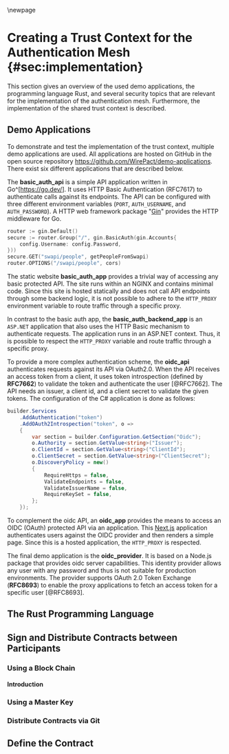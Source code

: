 \newpage

# Creating a Trust Context for the Authentication Mesh {#sec:implementation}

This section gives an overview of the used demo applications, the programming language Rust, and several security topics that are relevant for the implementation of the authentication mesh. Furthermore, the implementation of the shared trust context is described.

## Demo Applications

To demonstrate and test the implementation of the trust context, multiple demo applications are used. All applications are hosted on GitHub in the open source repository https://github.com/WirePact/demo-applications. There exist six different applications that are described below.

The **basic_auth_api** is a simple API application written in Go^[<https://go.dev/>]. It uses HTTP Basic Authentication (RFC7617) to authenticate calls against its endpoints. The API can be configured with three different environment variables (`PORT`, `AUTH_USERNAME`, and `AUTH_PASSWORD`). A HTTP web framework package "[Gin](https://github.com/gin-gonic/gin)" provides the HTTP middleware for Go.

```go
router := gin.Default()
secure := router.Group("/", gin.BasicAuth(gin.Accounts{
	config.Username: config.Password,
}))
secure.GET("swapi/people", getPeopleFromSwapi)
router.OPTIONS("/swapi/people", cors)
```

The static website **basic_auth_app** provides a trivial way of accessing any basic protected API. The site runs within an NGINX and contains minimal code. Since this site is hosted statically and does not call API endpoints through some backend logic, it is not possible to adhere to the `HTTP_PROXY` environment variable to route traffic through a specific proxy.

In contrast to the basic auth app, the **basic_auth_backend_app** is an `ASP.NET` application that also uses the HTTP Basic mechanism to authenticate requests. The application runs in an ASP.NET context. Thus, it is possible to respect the `HTTP_PROXY` variable and route traffic through a specific proxy.

To provide a more complex authentication scheme, the **oidc_api** authenticates requests against its API via OAuth2.0. When the API receives an access token from a client, it uses token introspection (defined by **RFC7662**) to validate the token and authenticate the user [@RFC7662]. The API needs an issuer, a client id, and a client secret to validate the given tokens. The configuration of the C\# application is done as follows:

```csharp
builder.Services
    .AddAuthentication("token")
    .AddOAuth2Introspection("token", o =>
    {
        var section = builder.Configuration.GetSection("Oidc");
        o.Authority = section.GetValue<string>("Issuer");
        o.ClientId = section.GetValue<string>("ClientId");
        o.ClientSecret = section.GetValue<string>("ClientSecret");
        o.DiscoveryPolicy = new()
        {
            RequireHttps = false,
            ValidateEndpoints = false,
            ValidateIssuerName = false,
            RequireKeySet = false,
        };
    });
```

To complement the oidc API, an **oidc_app** provides the means to access an OIDC (OAuth) protected API via an application. This [Next.js](https://nextjs.org/) application authenticates users against the OIDC provider and then renders a simple page. Since this is a hosted application, the `HTTP_PROXY` is respected.

The final demo application is the **oidc_provider**. It is based on a Node.js package that provides oidc server capabilities. This identity provider allows any user with any password and thus is not suitable for production environments. The provider supports OAuth 2.0 Token Exchange (**RFC8693**) to enable the proxy applications to fetch an access token for a specific user [@RFC8693].

## The Rust Programming Language

## Sign and Distribute Contracts between Participants

### Using a Block Chain

#### Introduction

### Using a Master Key

### Distribute Contracts via Git

## Define the Contract

